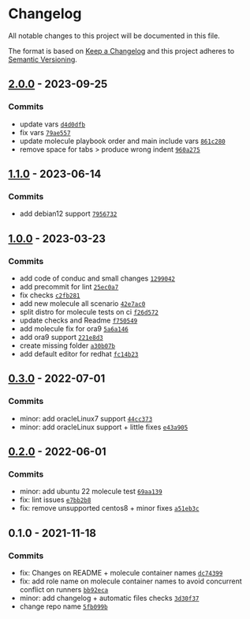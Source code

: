 # Changelog

All notable changes to this project will be documented in this file.

The format is based on [Keep a Changelog](https://keepachangelog.com/en/1.0.0/)
and this project adheres to [Semantic Versioning](https://semver.org/spec/v2.0.0.html).

## [2.0.0](https://github.com/lotusnoir/ansible-apps_vim/compare/1.1.0...2.0.0) - 2023-09-25

### Commits

- update vars [`d4d0dfb`](https://github.com/lotusnoir/ansible-apps_vim/commit/d4d0dfb572209a478f8a3eff55c54ee41bbea355)
- fix vars [`79ae557`](https://github.com/lotusnoir/ansible-apps_vim/commit/79ae557368a9d213474c916702431f90c30015b6)
- update molecule playbook order and main include vars [`861c280`](https://github.com/lotusnoir/ansible-apps_vim/commit/861c2801004224ccb469f2eb186864882a453a02)
- remove space for tabs &gt; produce wrong indent [`960a275`](https://github.com/lotusnoir/ansible-apps_vim/commit/960a27561db0b46c29747883c8ef4df168bc1897)

## [1.1.0](https://github.com/lotusnoir/ansible-apps_vim/compare/1.0.0...1.1.0) - 2023-06-14

### Commits

- add debian12 support [`7956732`](https://github.com/lotusnoir/ansible-apps_vim/commit/7956732be2a6cbd52a7c04ec6810f7731ee10836)

## [1.0.0](https://github.com/lotusnoir/ansible-apps_vim/compare/0.3.0...1.0.0) - 2023-03-23

### Commits

- add code of conduc and small changes [`1299042`](https://github.com/lotusnoir/ansible-apps_vim/commit/1299042200681c9a12e99dc0a203d5ebb9ddcdb2)
- add precommit for lint [`25ec0a7`](https://github.com/lotusnoir/ansible-apps_vim/commit/25ec0a703c84e820cc87d732041be00b7f49296e)
- fix checks [`c2fb281`](https://github.com/lotusnoir/ansible-apps_vim/commit/c2fb2817b9fc9bba684f17b1e709235bdfc7aaba)
- add new molecule all scenario [`42e7ac0`](https://github.com/lotusnoir/ansible-apps_vim/commit/42e7ac004220959648d16efa02eb340908697910)
- split distro for molecule tests on ci [`f26d572`](https://github.com/lotusnoir/ansible-apps_vim/commit/f26d5725378e87a2b2eb27c3ea573d109c29df13)
- update checks and Readme [`f750549`](https://github.com/lotusnoir/ansible-apps_vim/commit/f7505498006f3dd65675e8f8f636ec8b4c2aef75)
- add molecule fix for ora9 [`5a6a146`](https://github.com/lotusnoir/ansible-apps_vim/commit/5a6a146fc73641ada80f3d11e837ab602d305e27)
- add ora9 support [`221e8d3`](https://github.com/lotusnoir/ansible-apps_vim/commit/221e8d318b428343a10c96541f743ac1e507f257)
- create missing folder [`a30b07b`](https://github.com/lotusnoir/ansible-apps_vim/commit/a30b07b8b7f2c1d84fc80ec7991482c2ad4dd47c)
- add default editor for redhat [`fc14b23`](https://github.com/lotusnoir/ansible-apps_vim/commit/fc14b238f634659decfc5346dd1bf63bc3a58d46)

## [0.3.0](https://github.com/lotusnoir/ansible-apps_vim/compare/0.2.0...0.3.0) - 2022-07-01

### Commits

- minor: add oracleLinux7 support [`44cc373`](https://github.com/lotusnoir/ansible-apps_vim/commit/44cc373b1aa127327e88316717e124a6c0042a45)
- minor: add oracleLinux support + little fixes [`e43a905`](https://github.com/lotusnoir/ansible-apps_vim/commit/e43a9052a951ff34b1b675f7095168e6cd8c98d8)

## [0.2.0](https://github.com/lotusnoir/ansible-apps_vim/compare/0.1.0...0.2.0) - 2022-06-01

### Commits

- minor: add ubuntu 22 molecule test [`69aa139`](https://github.com/lotusnoir/ansible-apps_vim/commit/69aa139c937347adbf312e0483d8a526f45a25df)
- fix: lint issues [`e7bb2b8`](https://github.com/lotusnoir/ansible-apps_vim/commit/e7bb2b8ad333fa66f3b316c40d077a206f41e628)
- fix: remove unsupported centos8 + minor fixes [`a51eb3c`](https://github.com/lotusnoir/ansible-apps_vim/commit/a51eb3c0b69b2e4f2d0fcf8a5c6428726e851758)

## 0.1.0 - 2021-11-18

### Commits

- fix: Changes on README + molecule container names [`dc74399`](https://github.com/lotusnoir/ansible-apps_vim/commit/dc7439999fa7171cc2a87201dfdd6a7c3c23a5e6)
- fix: add role name on molecule container names to avoid concurrent conflict on runners [`bb92eca`](https://github.com/lotusnoir/ansible-apps_vim/commit/bb92eca43a05e61ceb11af0b24d61ebcf46bbb04)
- minor: add changelog + automatic files checks [`3d30f37`](https://github.com/lotusnoir/ansible-apps_vim/commit/3d30f3788b5e36f107e325b030120ecd4b37e1e6)
- change repo name [`5fb099b`](https://github.com/lotusnoir/ansible-apps_vim/commit/5fb099bde91a6d46d41e141a2936e368fab2e92c)
